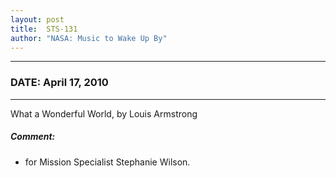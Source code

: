 ```yaml
---
layout: post
title:  STS-131
author: "NASA: Music to Wake Up By"
---
```


----
### DATE: April 17, 2010
----
What a Wonderful World, by Louis Armstrong

##### Comment:
* for Mission Specialist Stephanie Wilson.
